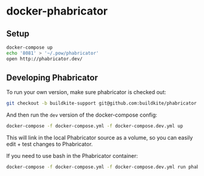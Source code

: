 docker-phabricator
==================

## Setup

```bash
docker-compose up
echo '8081' > '~/.pow/phabricator'
open http://phabricator.dev/
```

## Developing Phabricator

To run your own version, make sure phabricator is checked out:

```bash
git checkout -b buildkite-support git@github.com:buildkite/phabricator.git
```

And then run the `dev` version of the docker-compose config:

```bash
docker-compose -f docker-compose.yml -f docker-compose.dev.yml up
```

This will link in the local Phabricator source as a volume, so you can easily edit + test changes to Phabricator.

If you need to use bash in the Phabricator container:

```bash
docker-compose -f docker-compose.yml -f docker-compose.dev.yml run phabricator bash
```
